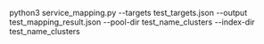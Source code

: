 python3 service_mapping.py 
--targets test_targets.json 
--output test_mapping_result.json 
--pool-dir test_name_clusters 
--index-dir test_name_clusters